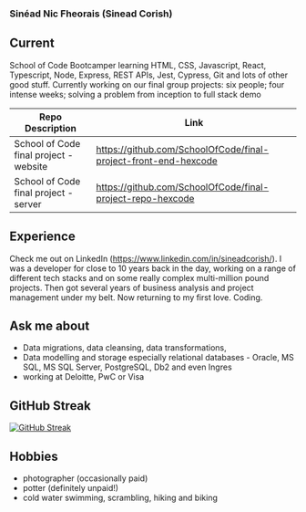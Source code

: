 ### Sinéad Nic Fheorais  (Sinead Corish)

## Current 
School of Code Bootcamper learning HTML, CSS, Javascript, React, Typescript, Node, Express, REST APIs, Jest, Cypress, Git and lots of other good stuff. Currently working on our final group projects: six people; four intense weeks; solving a problem from inception to full stack demo

| Repo Description | Link            | 
| ---- | ---------------------- | 
| School of Code final project - website | https://github.com/SchoolOfCode/final-project-front-end-hexcode  | Designed with the mobile market in mind. Heavily integrated with the back end | 
| School of Code final project - server| https://github.com/SchoolOfCode/final-project-repo-hexcode |  check out the readme and the various design docs | 

##  Experience
Check me out on LinkedIn (https://www.linkedin.com/in/sineadcorish/).  I was a developer for close to 10 years back in the day, working on a range of different tech stacks and on some really complex multi-million pound projects. Then got several years of business analysis and project management under my belt.  Now returning to my first love. Coding.

## Ask me about
- Data migrations, data cleansing, data transformations, 
- Data modelling and storage especially relational databases - Oracle, MS SQL, MS SQL Server, PostgreSQL, Db2 and even Ingres
- working at Deloitte, PwC or Visa 

## GitHub Streak
[![GitHub Streak](https://github-readme-streak-stats.herokuapp.com?user=nicfheorais&theme=prussian&date_format=M%20j%5B%2C%20Y%5D)](https://git.io/streak-stats)

## Hobbies
- photographer (occasionally paid)
- potter (definitely unpaid!)
- cold water swimming, scrambling, hiking and biking
